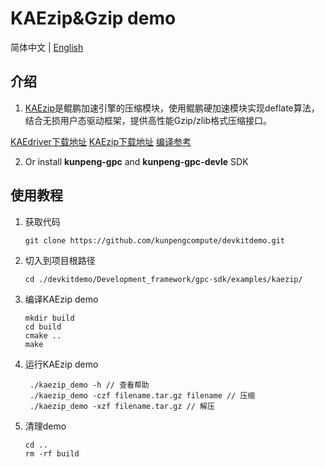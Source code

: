 # **KAEzip&Gzip demo**

简体中文 | [English](README_en.md)

## 介绍

1. [KAEzip](https://www.hikunpeng.com/document/detail/zh/kunpengaccel/compress/devg-kaezip/kunpengaccel_kaezip_0001.html)是鲲鹏加速引擎的压缩模块，使用鲲鹏硬加速模块实现deflate算法，结合无损用户态驱动框架，提供高性能Gzip/zlib格式压缩接口。

[KAEdriver下载地址](https://gitee.com/kunpengcompute/KAE/tree/kae1/)
[KAEzip下载地址](https://gitee.com/kunpengcompute/KAE/tree/kae1/)
[编译参考](https://www.hikunpeng.com/document/detail/en/kunpengaccel/compress/devg-kaezip/kunpengaccel_kaezip_0005.html)

2. Or install **kunpeng-gpc** and **kunpeng-gpc-devle** SDK

## 使用教程

1. 获取代码

   ```shell
   git clone https://github.com/kunpengcompute/devkitdemo.git
   ```

2. 切入到项目根路径

   ```shell
   cd ./devkitdemo/Development_framework/gpc-sdk/examples/kaezip/
   ```

3. 编译KAEzip demo

   ```shell
   mkdir build
   cd build
   cmake ..
   make
   ```

4. 运行KAEzip demo

   ```shell
    ./kaezip_demo -h // 查看帮助
    ./kaezip_demo -czf filename.tar.gz filename // 压缩
    ./kaezip_demo -xzf filename.tar.gz // 解压
   ```

5. 清理demo

   ```shell
   cd ..
   rm -rf build
   ```

